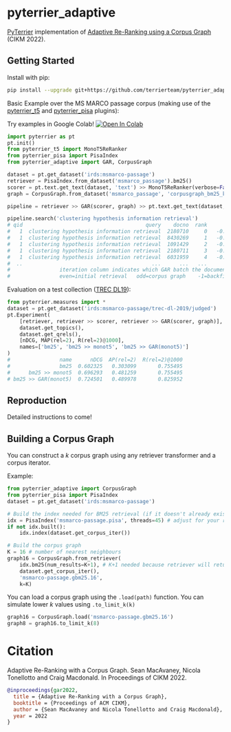 # pyterrier_adaptive

[PyTerrier](http://github.com/terrier-org/pyterrier) implementation of [Adaptive Re-Ranking using a Corpus Graph](https://arxiv.org/abs/2208.08942) (CIKM 2022).

## Getting Started

Install with pip:

```bash
pip install --upgrade git+https://github.com/terrierteam/pyterrier_adaptive.git
```

Basic Example over the MS MARCO passage corpus (making use of the [pyterrier_t5](https://github.com/terrierteam/pyterrier_t5) and [pyterrier_pisa](https://github.com/terrierteam/pyterrier_pisa) plugins):

Try examples in Google Colab! [![Open In Colab](https://colab.research.google.com/assets/colab-badge.svg)](https://colab.research.google.com/github/terrierteam/pyterrier_adaptive/blob/master/examples/example.ipynb)

```python
import pyterrier as pt
pt.init()
from pyterrier_t5 import MonoT5ReRanker
from pyterrier_pisa import PisaIndex
from pyterrier_adaptive import GAR, CorpusGraph

dataset = pt.get_dataset('irds:msmarco-passage')
retriever = PisaIndex.from_dataset('msmarco_passage').bm25()
scorer = pt.text.get_text(dataset, 'text') >> MonoT5ReRanker(verbose=False, batch_size=16)
graph = CorpusGraph.from_dataset('msmarco_passage', 'corpusgraph_bm25_k16').to_limit_k(8)

pipeline = retriever >> GAR(scorer, graph) >> pt.text.get_text(dataset, 'text')

pipeline.search('clustering hypothesis information retrieval')
# qid                                        query    docno  rank       score  iteration                                               text
#   1  clustering hypothesis information retrieval  2180710     0   -0.017059          0  Cluster analysis or clustering is the task of ...
#   1  clustering hypothesis information retrieval  8430269     1   -0.166563          1  Clustering is the grouping of a particular set...
#   1  clustering hypothesis information retrieval  1091429     2   -0.208345          1  Clustering is a fundamental data analysis meth...
#   1  clustering hypothesis information retrieval  2180711     3   -0.341018          5  Cluster analysis or clustering is the task of ...
#   1  clustering hypothesis information retrieval  6031959     4   -0.367014          5  Cluster analysis or clustering is the task of ...
#  ..                                          ...      ...   ...         ...        ...                                                ...
#                iteration column indicates which GAR batch the document was scored in ^
#                even=initial retrieval   odd=corpus graph    -1=backfilled
```

Evaluation on a test collection ([TREC DL19](https://ir-datasets.com/msmarco-passage#msmarco-passage/trec-dl-2019)):

```python
from pyterrier.measures import *
dataset = pt.get_dataset('irds:msmarco-passage/trec-dl-2019/judged')
pt.Experiment(
    [retriever, retriever >> scorer, retriever >> GAR(scorer, graph)],
    dataset.get_topics(),
    dataset.get_qrels(),
    [nDCG, MAP(rel=2), R(rel=2)@1000],
    names=['bm25', 'bm25 >> monot5', 'bm25 >> GAR(monot5)']
)
#                name      nDCG  AP(rel=2)  R(rel=2)@1000
#                bm25  0.602325   0.303099       0.755495
#      bm25 >> monot5  0.696293   0.481259       0.755495
# bm25 >> GAR(monot5)  0.724501   0.489978       0.825952
```

## Reproduction

Detailed instructions to come!

## Building a Corpus Graph

You can construct a $k$ corpus graph using any retriever transformer and a corpus iterator.

Example:

```python
from pyterrier_adaptive import CorpusGraph
from pyterrier_pisa import PisaIndex
dataset = pt.get_dataset('irds:msmarco-passage')

# Build the index needed for BM25 retrieval (if it doesn't already exist)
idx = PisaIndex('msmarco-passage.pisa', threads=45) # adjust for your resources
if not idx.built():
    idx.index(dataset.get_corpus_iter())

# Build the corpus graph
K = 16 # number of nearest neighbours
graph16 = CorpusGraph.from_retriever(
    idx.bm25(num_results=K+1), # K+1 needed because retriever will return original document
    dataset.get_corpus_iter(),
    'msmarco-passage.gbm25.16',
    k=K)
```

You can load a corpus graph using the `.load(path)` function. You can simulate lower $k$ values
using `.to_limit_k(k)`

```python
graph16 = CorpusGraph.load('msmarco-passage.gbm25.16')
graph8 = graph16.to_limit_k(8)
```

# Citation

Adaptive Re-Ranking with a Corpus Graph. Sean MacAvaney, Nicola Tonellotto and Craig Macdonald. In Proceedings of CIKM 2022.

```bibtex
@inproceedings{gar2022,
  title = {Adaptive Re-Ranking with a Corpus Graph},
  booktitle = {Proceedings of ACM CIKM},
  author = {Sean MacAvaney and Nicola Tonellotto and Craig Macdonald},
  year = 2022
}
```
